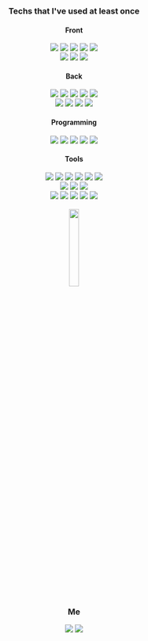 
<h3 align="center">Techs that I've used at least once</h2>

<h4 align="center">Front</h3>
<p align="center">  
  <img src="https://img.shields.io/badge/-HTML5-E34F26?style=flat-square&logo=HTML5&logoColor=white"/>
  <img src="https://img.shields.io/badge/-CSS3-1572B6?style=flat-square&logo=CSS3&logoColor=white"/>
  <img src="https://img.shields.io/badge/-JavaScript-F7DF1E?style=flat-square&logo=JavaScript&logoColor=white"/>
  <img src="https://img.shields.io/badge/-TypeScript-3178C6?style=flat-square&logo=TypeScript&logoColor=white"/>
  <img src="https://img.shields.io/badge/-React-61DAFB?style=flat-square&logo=React&logoColor=white"/>
  <br>
  <img src="https://img.shields.io/badge/-jQuery-0769AD?style=flat-square&logo=jQuery&logoColor=white"/>
  <img src="https://img.shields.io/badge/-Redux-764ABC?style=flat-square&logo=Redux&logoColor=white"/>
  <img src="https://img.shields.io/badge/-Styled Components-DB7093?style=flat-square&logo=Styled-Components&logoColor=white"/>
</p>

<h4 align="center">Back</h3>
<p align="center">  
  <img src="https://img.shields.io/badge/-PHP-777BB4?style=flat-square&logo=PHP&logoColor=white"/></a>
  <img src="https://img.shields.io/badge/-Node.js-339933?style=flat-square&logo=Node.js&logoColor=white"/>
  <img src="https://img.shields.io/badge/-Spring Boot-6DB33F?style=flat-square&logo=Spring-Boot&logoColor=white"/>
  <img src="https://img.shields.io/badge/-MySQL-4479A1?style=flat-square&logo=MySQL&logoColor=white"/>
  <img src="https://img.shields.io/badge/-Apache-D22128?style=flat-square&logo=Apache&logoColor=white"/>
  <br>
  <img src="https://img.shields.io/badge/-Apache Tomcat-F8DC75?style=flat-square&logo=Apache-Tomcat&logoColor=white"/>
  <img src="https://img.shields.io/badge/-Firebase-FFCA28?style=flat-square&logo=Firebase&logoColor=white"/>
  <img src="https://img.shields.io/badge/-Amazon AWS-232F3E?style=flat-square&logo=Amazon-AWS&logoColor=white"/>
  <img src="https://img.shields.io/badge/-Github Action-2088FF?style=flat-square&logo=GitHub-Actions&logoColor=white"/>
</p>


<h4 align="center">Programming</h3>
<p align="center">
  <img src="https://img.shields.io/badge/-Python-3776AB?style=flat-square&logo=python&logoColor=white"/>
  <img src="https://img.shields.io/badge/-Java-007396?style=flat-square&logo=java&logoColor=white"/>
  <img src="https://img.shields.io/badge/-Kotlin-F88218?style=flat-square&logo=kotlin&logoColor=white"/>
  <img src="https://img.shields.io/badge/-C-A8B9CC?style=flat-square&logo=C&logoColor=white"/>
  <img src="https://img.shields.io/badge/-C%23-239120?style=flat-square&logo=C-Sharp&logoColor=white"/>
</p>

<h4 align="center">Tools</h3>
<p align="center">
  <img src="https://img.shields.io/badge/-Unity-000000?style=flat-square&logo=Unity&logoColor=white"/>
  <img src="https://img.shields.io/badge/-Visual Studio Code-007ACC?style=flat-square&logo=Visual-Studio-Code&logoColor=white"/>
  <img src="https://img.shields.io/badge/-Visual Studio-5C2D91?style=flat-square&logo=Visual-Studio&logoColor=white"/>
  <img src="https://img.shields.io/badge/-Eclipse IDE-2C2255?style=flat-square&logo=Eclipse-IDE&logoColor=white"/>
  <img src="https://img.shields.io/badge/-Android Studio-3DDC84?style=flat-square&logo=Android-Studio&logoColor=white"/>
  <img src="https://img.shields.io/badge/-IntelliJ IDEA-000000?style=flat-square&logo=Adobe-XD&logoColor=white"/>
  <br>
  <img src="https://img.shields.io/badge/-Adobe PhotoShop-31A8FF?style=flat-square&logo=Adobe-PhotoShop&logoColor=white"/>
  <img src="https://img.shields.io/badge/-Adobe After Effects-9999FF?style=flat-square&logo=Adobe-After-Effects&logoColor=white"/>
  <img src="https://img.shields.io/badge/-Adobe XD-FF61F6?style=flat-square&logo=Adobe-XD&logoColor=white"/>
  <br>
  <img src="https://img.shields.io/badge/-Git-F05032?style=flat-square&logo=Git&logoColor=white"/>
  <img src="https://img.shields.io/badge/-Postman-FF6C37?style=flat-square&logo=Postman&logoColor=white"/>
  <img src="https://img.shields.io/badge/-Slack-4A154B?style=flat-square&logo=Slack&logoColor=white"/>
  <img src="https://img.shields.io/badge/-Notion-000000?style=flat-square&logo=Notion&logoColor=white"/>
  <img src="https://img.shields.io/badge/-Figma-F24E1E?style=flat-square&logo=Figma&logoColor=white"/>
  <br><br>
  <img src="https://github-readme-stats.vercel.app/api/top-langs/?username=ksone02&layout=compact&langs_count=10" height="20%" height="300px"/>
</p>

<h3 align="center">Me</h2>
<p align="center">
  <!--<img src="https://hits.seeyoufarm.com/api/count/incr/badge.svg?url=https%3A%2F%2Fgithub.com%2Fksone02&count_bg=%2379C83D&title_bg=%23555555&icon=&icon_color=%23E7E7E7&title=hits&edge_flat=false" />  -->
  <a href="https://www.instagram.com/ksone02/"><img src="https://img.shields.io/badge/Instagram-E4405F?style=flat-square&logo=instagram&logoColor=white&link=https://www.instagram.com/ksone02"/></a>
  <a href="https://velog.io/@ksone02"><img src="https://img.shields.io/badge/Velog-20c997?style=flat-square&logo=Vimeo&logoColor=white"/></a>
</p>
